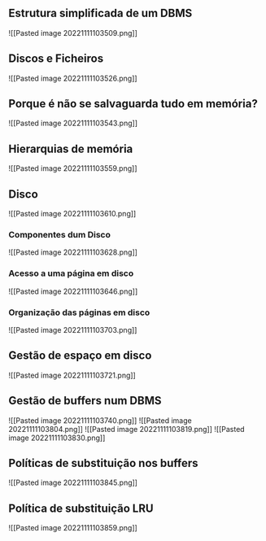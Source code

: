 ## Estrutura simplificada de um DBMS
![[Pasted image 20221111103509.png]]

## Discos e Ficheiros
![[Pasted image 20221111103526.png]]

## Porque é não se salvaguarda tudo em memória?
![[Pasted image 20221111103543.png]]

## Hierarquias de memória
![[Pasted image 20221111103559.png]]

## Disco
![[Pasted image 20221111103610.png]]

### Componentes dum Disco
![[Pasted image 20221111103628.png]]

### Acesso a uma página em disco
![[Pasted image 20221111103646.png]]

### Organização das páginas em disco
![[Pasted image 20221111103703.png]]

## Gestão de espaço em disco
![[Pasted image 20221111103721.png]]

## Gestão de buffers num DBMS
![[Pasted image 20221111103740.png]]
![[Pasted image 20221111103804.png]]
![[Pasted image 20221111103819.png]]
![[Pasted image 20221111103830.png]]

## Políticas de substituição nos buffers
![[Pasted image 20221111103845.png]]

## Política de substituição LRU
![[Pasted image 20221111103859.png]]

